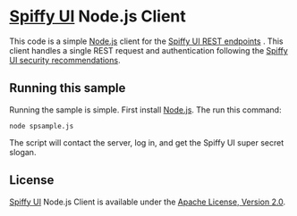 [Spiffy UI](http://www.spiffyui.org)  Node.js Client
==================================================

This code is a simple [Node.js](http://nodejs.org/) client for the [Spiffy UI REST endpoints](http://www.spiffyui.org/?rest) .  This client handles a single REST request and authentication following the [Spiffy UI security recommendations](http://www.spiffyui.org/?auth).  


Running this sample
--------------------------------------

Running the sample is simple.  First install [Node.js](http://nodejs.org/).  The run this command:

    node spsample.js
    
The script will contact the server, log in, and get the Spiffy UI super secret slogan.

License
--------------------------------------

[Spiffy UI](http://www.spiffyui.org)  Node.js Client is available under the [Apache License, Version 2.0](http://www.apache.org/licenses/LICENSE-2.0.html).


